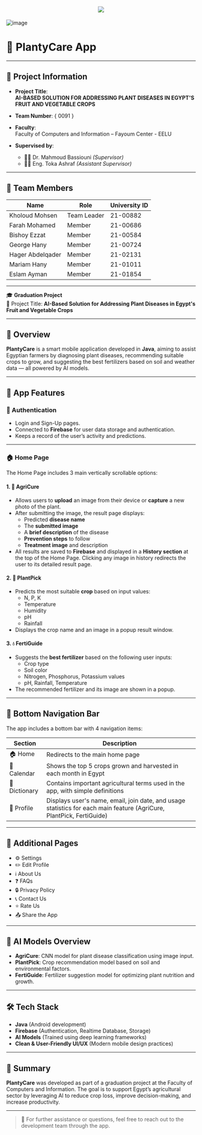 <h1 align="center">
    <img src="https://readme-typing-svg.herokuapp.com/?font=Righteous&size=35&color=00BFFF&center=true&vCenter=true&width=700&height=100&duration=7000&lines=Graduation+Project+-+Fayoum+Center+✌;We+hope+you+find+our+project+valuable+❤;" />
</h1>

![image](https://www.sciencenews.org/wp-content/uploads/2023/04/040823_chatgpt_feat.gif)
<br>

# 🌿 PlantyCare App

---

## 📄 Project Information

- **Project Title**:  
  **AI-BASED SOLUTION FOR ADDRESSING PLANT DISEASES IN EGYPT'S FRUIT AND VEGETABLE CROPS**

- **Team Number**: { 0091 }

- **Faculty**:  
  Faculty of Computers and Information – Fayoum Center - EELU

- **Supervised by**:  
  - 👨‍🏫 Dr. Mahmoud Bassiouni *(Supervisor)*  
  - 👩‍💻 Eng. Toka Ashraf *(Assistant Supervisor)*

---

## 👥 Team Members

| Name               | Role         | University ID |
|--------------------|--------------|---------------|
| Kholoud Mohsen     | Team Leader  | 21-00882      |
| Farah Mohamed      | Member       | 21-00686      |
| Bishoy Ezzat       | Member       | 21-00584      |
| George Hany        | Member       | 21-00724      |
| Hager Abdelqader   | Member       | 21-02131      |
| Mariam Hany        | Member       | 21-01011      |
| Eslam Ayman        | Member       | 21-01854      |

---

🎓 **Graduation Project**  
📍 Project Title: **AI-Based Solution for Addressing Plant Diseases in Egypt's Fruit and Vegetable Crops**

---

## 🧠 Overview

**PlantyCare** is a smart mobile application developed in **Java**, aiming to assist Egyptian farmers by diagnosing plant diseases, recommending suitable crops to grow, and suggesting the best fertilizers based on soil and weather data — all powered by AI models.

---

## 📱 App Features

### 🔐 Authentication

- Login and Sign-Up pages.
- Connected to **Firebase** for user data storage and authentication.
- Keeps a record of the user’s activity and predictions.

---

### 🏠 Home Page

The Home Page includes 3 main vertically scrollable options:

#### 1. 🌿 AgriCure

- Allows users to **upload** an image from their device or **capture** a new photo of the plant.
- After submitting the image, the result page displays:
  - Predicted **disease name**
  - The **submitted image**
  - A **brief description** of the disease
  - **Prevention steps** to follow
  - **Treatment image** and description
- All results are saved to **Firebase** and displayed in a **History section** at the top of the Home Page. Clicking any image in history redirects the user to its detailed result page.

#### 2. 🌾 PlantPick

- Predicts the most suitable **crop** based on input values:
  - N, P, K
  - Temperature
  - Humidity
  - pH
  - Rainfall
- Displays the crop name and an image in a popup result window.

#### 3. 💧 FertiGuide

- Suggests the **best fertilizer** based on the following user inputs:
  - Crop type
  - Soil color
  - Nitrogen, Phosphorus, Potassium values
  - pH, Rainfall, Temperature
- The recommended fertilizer and its image are shown in a popup.

---

## 🔄 Bottom Navigation Bar

The app includes a bottom bar with 4 navigation items:

| Section     | Description |
|-------------|-------------|
| 🏠 Home      | Redirects to the main home page |
| 📅 Calendar  | Shows the top 5 crops grown and harvested in each month in Egypt |
| 📘 Dictionary| Contains important agricultural terms used in the app, with simple definitions |
| 👤 Profile   | Displays user's name, email, join date, and usage statistics for each main feature (AgriCure, PlantPick, FertiGuide) |

---

## 🧩 Additional Pages

- ⚙️ Settings  
- ✏️ Edit Profile  
- ℹ️ About Us  
- ❓ FAQs  
- 🔒 Privacy Policy  
- 📞 Contact Us  
- ⭐ Rate Us  
- 📤 Share the App  

---

## 🧠 AI Models Overview

- **AgriCure**: CNN model for plant disease classification using image input.
- **PlantPick**: Crop recommendation model based on soil and environmental factors.
- **FertiGuide**: Fertilizer suggestion model for optimizing plant nutrition and growth.

---

## 🛠️ Tech Stack

- **Java** (Android development)
- **Firebase** (Authentication, Realtime Database, Storage)
- **AI Models** (Trained using deep learning frameworks)
- **Clean & User-Friendly UI/UX** (Modern mobile design practices)

---

## 📌 Summary

**PlantyCare** was developed as part of a graduation project at the Faculty of Computers and Information. The goal is to support Egypt’s agricultural sector by leveraging AI to reduce crop loss, improve decision-making, and increase productivity.

---

> 💬 For further assistance or questions, feel free to reach out to the development team through the app.
